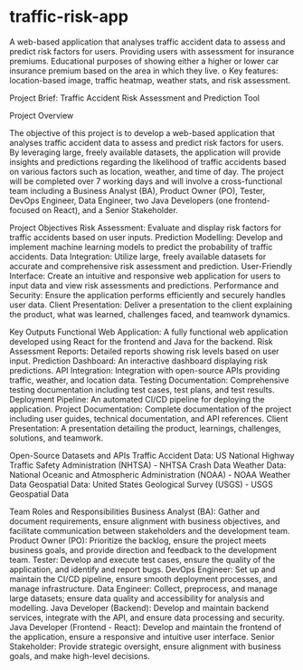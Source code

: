 # traffic-risk-app
A web-based application that analyses traffic accident data to assess and predict risk factors for users.
Providing users with assessment for insurance premiums. Educational purposes of showing either a higher or lower car insurance premium based on the area in which they live.
o	Key features: location-based image, traffic heatmap, weather stats, and risk assessment.


Project Brief: Traffic Accident Risk Assessment and Prediction Tool 

Project Overview 

The objective of this project is to develop a web-based application that analyses traffic accident data to assess and predict risk factors for users. By leveraging large, freely available datasets, the application will provide insights and predictions regarding the likelihood of traffic accidents based on various factors such as location, weather, and time of day. The project will be completed over 7 working days and will involve a cross-functional team including a Business Analyst (BA), Product Owner (PO), Tester, DevOps Engineer, Data Engineer, two Java Developers (one frontend-focused on React), and a Senior Stakeholder. 

Project Objectives 
Risk Assessment: Evaluate and display risk factors for traffic accidents based on user inputs. 
Prediction Modelling: Develop and implement machine learning models to predict the probability of traffic accidents. 
Data Integration: Utilize large, freely available datasets for accurate and comprehensive risk assessment and prediction. 
User-Friendly Interface: Create an intuitive and responsive web application for users to input data and view risk assessments and predictions. 
Performance and Security: Ensure the application performs efficiently and securely handles user data. 
Client Presentation: Deliver a presentation to the client explaining the product, what was learned, challenges faced, and teamwork dynamics. 

Key Outputs 
Functional Web Application: A fully functional web application developed using React for the frontend and Java for the backend. 
Risk Assessment Reports: Detailed reports showing risk levels based on user input. 
Prediction Dashboard: An interactive dashboard displaying risk predictions. 
API Integration: Integration with open-source APIs providing traffic, weather, and location data. 
Testing Documentation: Comprehensive testing documentation including test cases, test plans, and test results. 
Deployment Pipeline: An automated CI/CD pipeline for deploying the application. 
Project Documentation: Complete documentation of the project including user guides, technical documentation, and API references. 
Client Presentation: A presentation detailing the product, learnings, challenges, solutions, and teamwork. 

Open-Source Datasets and APIs 
Traffic Accident Data: US National Highway Traffic Safety Administration (NHTSA) - NHTSA Crash Data 
Weather Data: National Oceanic and Atmospheric Administration (NOAA) - NOAA Weather Data 
Geospatial Data: United States Geological Survey (USGS) - USGS Geospatial Data 

Team Roles and Responsibilities 
Business Analyst (BA): Gather and document requirements, ensure alignment with business objectives, and facilitate communication between stakeholders and the development team. 
Product Owner (PO): Prioritize the backlog, ensure the project meets business goals, and provide direction and feedback to the development team. 
Tester: Develop and execute test cases, ensure the quality of the application, and identify and report bugs. 
DevOps Engineer: Set up and maintain the CI/CD pipeline, ensure smooth deployment processes, and manage infrastructure. 
Data Engineer: Collect, preprocess, and manage large datasets; ensure data quality and accessibility for analysis and modelling. 
Java Developer (Backend): Develop and maintain backend services, integrate with the API, and ensure data processing and security. 
Java Developer (Frontend - React): Develop and maintain the frontend of the application, ensure a responsive and intuitive user interface. 
Senior Stakeholder: Provide strategic oversight, ensure alignment with business goals, and make high-level decisions. 

